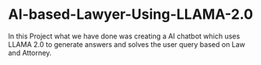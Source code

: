 # AI-based-Lawyer-Using-LLAMA-2.0
In this Project what we have done was creating a AI chatbot which uses LLAMA 2.0 to generate answers and solves the user query based on Law and Attorney.
